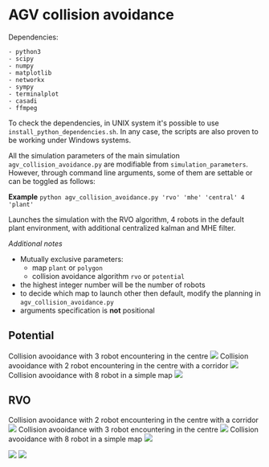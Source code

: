 # AGV collision avoidance

Dependencies:
```
- python3
- scipy
- numpy
- matplotlib
- networkx
- sympy
- terminalplot
- casadi
- ffmpeg
```
To check the dependencies, in UNIX system it's possible to use ```install_python_dependencies.sh```.
In any case, the scripts are also proven to be working under Windows systems.

All the simulation parameters of the main simulation ```agv_collision_avoidance.py``` are modifiable from ```simulation_parameters```.
However, through command line arguments, some of them are settable or can be toggled as follows:

**Example**
```python agv_collision_avoidance.py 'rvo' 'mhe' 'central' 4 'plant'```

Launches the simulation with the RVO algorithm, 4 robots in the default plant environment, with additional centralized kalman and MHE filter.

*Additional notes*
- Mutually exclusive parameters:
  - map ```plant``` or ```polygon```
  - collision avoidance algorithm ```rvo``` or ```potential```
- the highest integer number will be the number of robots
- to decide which map to launch other then default, modify the planning in ```agv_collision_avoidance.py```
- arguments specification is **not** positional


## Potential
Collision avooidance with 3 robot encountering in the centre
![](Animation/simulation_3_potential_02-04_13-17.gif)
Collision avooidance with 2 robot encountering in the centre with a corridor
![](Animation/simulation_2_potential_02-04_15-25.gif)
Collision avooidance with 8 robot in a simple map
![](Animation/simulation_8_potential_02-04_15-39.gif)

## RVO
Collision avooidance with 2 robot encountering in the centre with a corridor
![](Animation/simulation_2_rvo_02-04_09-52.gif)
Collision avooidance with 3 robot encountering in the centre
![](Animation/simulation_3_rvo_02-04_08-33.gif)
Collision avooidance with 8 robot in a simple map
![](Animation/simulation_8_rvo_02-04_16-01.gif)


![](NOPE\Animation/simulation_3_rvo_02-04_08-44.gif)
![](NOPE\Animation/simulation_2_rvo_02-04_10-00.gif)


